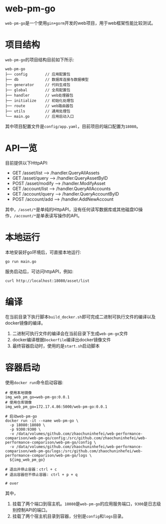 web-pm-go
=====

`web-pm-go`是一个使用`gin+gorm`开发的web项目，用于web框架性能比较测试。

# 项目结构
`web-pm-go`的项目结构目前如下所示:

```
web-pm-go
├── config        // 应用配置包
├── db            // 数据库连接与数据模型
├── generator     // 代码生成包
├── global        // 全局配置包
├── handler       // web处理器包
├── initialize    // 初始化处理包
├── route         // web路由器包
├── utils         // 通用处理包
└── main.go       // 应用启动入口
```

其中项目配置文件是`config/app.yaml`，目前项目的端口配置为`18080`。

# API一览
目前提供以下HttpAPI:
- GET    /asset/list               --> /handler.QueryAllAssets
- GET    /asset/query              --> /handler.QueryAssetByID
- POST   /asset/modify             --> /handler.ModifyAsset
- GET    /account/list             --> /handler.QueryAllAccounts
- GET    /account/query            --> /handler.QueryAccountByID
- POST   /account/add              --> /handler.AddNewAccount

其中，`/asset/*`是单纯的HttpAPI，没有任何读写数据库或其他磁盘IO操作，`/account/*`是单表读写操作的API。

# 本地运行
本地安装好go环境后，可直接本地运行:
```shell
go run main.go
```

服务启动后，可访问httpAPI，例如:
```shell
curl http://localhost:18080/asset/list
```

# 编译
在当前目录下执行脚本`build_docker.sh`即可完成二进制可执行文件的编译以及docker镜像的编译。

1. 二进制可执行文件的编译会在当前目录下生成`web-pm-go`文件
2. docker编译根据`Dockerfile`编译出docker镜像文件
3. 最终容器启动时，使用的是`start.sh`启动脚本


# 容器启动
使用`docker run`命令启动容器:
```shell
# 使用本地镜像
img_web_pm_go=web-pm-go:0.0.1
# 使用仓库镜像
img_web_pm_go=172.17.4.86:5000/web-pm-go:0.0.1

# 启动web-pm-go
docker run -it --name web-pm-go \
  -p 18080:18080 \
  -p 9300:9300 \
  -v /data/volumes/github.com/zhaochuninhefei/web-performance-comparison/web-pm-go/config:/src/github.com/zhaochuninhefei/web-performance-comparison/web-pm-go/config \
  -v /data/volumes/github.com/zhaochuninhefei/web-performance-comparison/web-pm-go/logs:/src/github.com/zhaochuninhefei/web-performance-comparison/web-pm-go/logs \
  ${img_web_pm_go}

# 退出并停止容器：ctrl + c
# 退出容器但不停止容器: ctrl + p + q

# over
```
其中，
1. 挂载了两个端口到宿主机。`18080`是`web-pm-go`的应用服务端口，`9300`是日志级别控制API的端口。
2. 挂载了两个宿主机目录到容器，分别是`config`和`logs`目录。

